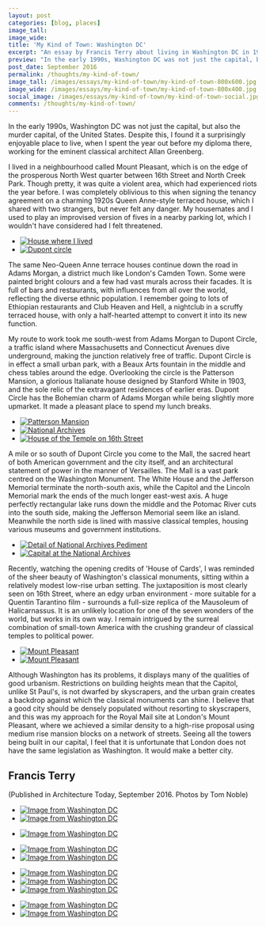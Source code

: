 ```yaml
---
layout: post
categories: [blog, places]
image_tall: 
image_wide: 
title: 'My Kind of Town: Washington DC'
excerpt: "An essay by Francis Terry about living in Washington DC in 1992, with a focus on the beautiful classical buildings of the city"
preview: "In the early 1990s, Washington DC was not just the capital, but also the murder capital, of the United States. Despite this, I found it a surprisingly enjoyable place to live, when I spent the year out before my diploma there, working for the eminent classical architect Allan Greenberg..."
post_date: September 2016
permalink: /thoughts/my-kind-of-town/
image_tall: /images/essays/my-kind-of-town/my-kind-of-town-800x600.jpg
image_wide: /images/essays/my-kind-of-town/my-kind-of-town-800x400.jpg
social_image: /images/essays/my-kind-of-town/my-kind-of-town-social.jpg
comments: /thoughts/my-kind-of-town/
---
```


<p>
In the early 1990s, Washington DC was not just the capital, but also the murder capital, of the United States.  Despite this, I found it a surprisingly enjoyable place to live, when I spent the year out before my diploma there, working for the eminent classical architect Allan Greenberg.
</p><p>
I lived in a neighbourhood called Mount Pleasant, which is on the edge of the prosperous North West quarter between 16th Street and North Creek Park. Though pretty, it was quite a violent area, which had experienced riots the year before.  I was completely oblivious to this when signing the tenancy agreement on a charming 1920s Queen Anne-style terraced house, which I shared with two strangers, but never felt any danger. My housemates and I used to play an improvised version of fives in a nearby parking lot, which I wouldn't have considered had I felt threatened.
</p>

<ul class="list">
<li class="half">
<a class="fancybox" rel="group" href="/images/essays/my-kind-of-town/my-kind-of-town-b.jpg" title="House where I lived">
<img src="/images/essays/my-kind-of-town/thumbs/my-kind-of-town-b.jpg" alt="House where I lived" />
</a>
</li>
<li class="half">
<a class="fancybox" rel="group" href="/images/essays/my-kind-of-town/my-kind-of-town-c.jpg" title="Dupont circle">
<img src="/images/essays/my-kind-of-town/thumbs/my-kind-of-town-c.jpg" alt="Dupont circle" />
</a>
</li>
</ul>

<p>	 
The same Neo-Queen Anne terrace houses continue down the road in Adams Morgan, a district much like London's Camden Town. Some were painted bright colours and a few had vast murals across their facades.  It is full of bars and restaurants, with influences from all over the world, reflecting the diverse ethnic population.  I remember going to lots of Ethiopian restaurants and Club Heaven and Hell, a nightclub in a scruffy terraced house, with only a half-hearted attempt to convert it into its new function.
</p><p>
My route to work took me south-west from Adams Morgan to Dupont Circle, a traffic island where Massachusetts and Connecticut Avenues dive underground, making the junction relatively free of traffic.  Dupont Circle is in effect a small urban park, with a Beaux Arts fountain in the middle and chess tables around the edge. Overlooking the circle is the Patterson Mansion, a glorious Italianate house designed by Stanford White in 1903, and the sole relic of the extravagant residences of earlier eras.  Dupont Circle has the Bohemian charm of Adams Morgan while being slightly more upmarket. It made a pleasant place to spend my lunch breaks.
</p>

<ul class="list">
<li class="third">
<a class="fancybox" rel="group" href="/images/essays/my-kind-of-town/my-kind-of-town-d.jpg" title="Patterson Mansion">
<img src="/images/essays/my-kind-of-town/thumbs/my-kind-of-town-d.jpg" alt="Patterson Mansion" />
</a>
</li>
<li class="third">
<a class="fancybox" rel="group" href="/images/essays/my-kind-of-town/my-kind-of-town-e.jpg" title="National Archives">
<img src="/images/essays/my-kind-of-town/thumbs/my-kind-of-town-e.jpg" alt="National Archives" />
</a>
</li>
<li class="third">
<a class="fancybox" rel="group" href="/images/essays/my-kind-of-town/my-kind-of-town-f.jpg" title="House of the Temple on 16th Street">
<img src="/images/essays/my-kind-of-town/thumbs/my-kind-of-town-f.jpg" alt="House of the Temple on 16th Street" />
</a>
</li>
</ul>

<p> 
A mile or so south of Dupont Circle you come to the Mall, the sacred heart of both American government and the city itself, and an architectural statement of power in the manner of Versailles.  The Mall is a vast park centred on the Washington Monument.  The White House and the Jefferson Memorial terminate the north-south axis, while the Capitol and the Lincoln Memorial mark the ends of the much longer east-west axis. A huge perfectly rectangular lake runs down the middle and the Potomac River cuts into the south side, making the Jefferson Memorial seem like an island.  Meanwhile the north side is lined with massive classical temples, housing various museums and government institutions.
</p>

<ul class="list">
<li class="half">
<a class="fancybox" rel="group" href="/images/essays/my-kind-of-town/my-kind-of-town-h.jpg" title="Detail of National Archives Pediment">
<img src="/images/essays/my-kind-of-town/thumbs/my-kind-of-town-h.jpg" alt="Detail of National Archives Pediment" />
</a>
</li>
<li class="half">
<a class="fancybox" rel="group" href="/images/essays/my-kind-of-town/my-kind-of-town-i.jpg" title="Capital at the National Archives">
<img src="/images/essays/my-kind-of-town/thumbs/my-kind-of-town-i.jpg" alt="Capital at the National Archives" />
</a>
</li>
</ul>

<p>
Recently, watching the opening credits of 'House of Cards', I was reminded of the sheer beauty of Washington's classical monuments, sitting within a relatively modest low-rise urban setting.  The juxtaposition is most clearly seen on 16th Street, where an edgy urban environment - more suitable for a Quentin Tarantino film - surrounds a full-size replica of the Mausoleum of Halicarnassus.  It is an unlikely location for one of the seven wonders of the world, but works in its own way.  I remain intrigued by the surreal combination of small-town America with the crushing grandeur of classical temples to political power.
</p>

<ul class="list">
<li class="half">
<a class="fancybox" rel="group" href="/images/drawings/mount_pleasant_1.jpg" title="Mt Pleasant proposal by Francis Terry">
<img src="/images/drawings/thumbs/mount_pleasant_1_b.jpg" alt="Mount Pleasant" />
</a>
</li>
<li class="half">
<a class="fancybox" rel="group" href="/images/drawings/mount_pleasant_2.jpg" title="Mt Pleasant proposal by Francis Terry">
<img src="/images/drawings/thumbs/mount_pleasant_2_b.jpg" alt="Mount Pleasant" />
</a>
</li>
</ul>

<p>	 
Although Washington has its problems, it displays many of the qualities of good urbanism.  Restrictions on building heights mean that the Capitol, unlike St Paul's, is not dwarfed by skyscrapers, and the urban grain creates a backdrop against which the classical monuments can shine.  I believe that a good city should be densely populated without resorting to skyscrapers, and this was my approach for the Royal Mail site at London's Mount Pleasant, where we achieved a similar density to a high-rise proposal using medium rise mansion blocks on a network of streets. Seeing all the towers being built in our capital, I feel that it is unfortunate that London does not have the same legislation as Washington.  It would make a better city. 
</p>

<h2>
Francis Terry
</h2>
<p>
(Published in Architecture Today, September 2016. Photos by Tom Noble)
</p>

<ul class="list">
<li class="half">
<a class="fancybox" rel="group" href="/images/essays/my-kind-of-town/my-kind-of-town-1.jpg">
<img src="/images/essays/my-kind-of-town/thumbs/my-kind-of-town-1.jpg" alt="Image from Washington DC" />
</a>
</li>
<li class="half">
<a class="fancybox" rel="group" href="/images/essays/my-kind-of-town/my-kind-of-town-2.jpg">
<img src="/images/essays/my-kind-of-town/thumbs/my-kind-of-town-2.jpg" alt="Image from Washington DC" />
</a>
</li>
</ul>

<ul class="list">
<li class="full">
<a class="fancybox" rel="group" href="/images/essays/my-kind-of-town/my-kind-of-town-3.jpg">
<img src="/images/essays/my-kind-of-town/my-kind-of-town-3.jpg" alt="Image from Washington DC" />
</a>
</li>
</ul>

<ul class="list">
<li class="half">
<a class="fancybox" rel="group" href="/images/essays/my-kind-of-town/my-kind-of-town-4.jpg">
<img src="/images/essays/my-kind-of-town/thumbs/my-kind-of-town-4.jpg" alt="Image from Washington DC" />
</a>
</li>
<li class="half">
<a class="fancybox" rel="group" href="/images/essays/my-kind-of-town/my-kind-of-town-5.jpg">
<img src="/images/essays/my-kind-of-town/thumbs/my-kind-of-town-5.jpg" alt="Image from Washington DC" />
</a>
</li>
</ul>

<ul class="list">
<li class="third">
<a class="fancybox" rel="group" href="/images/essays/my-kind-of-town/my-kind-of-town-6.jpg">
<img src="/images/essays/my-kind-of-town/thumbs/my-kind-of-town-6.jpg" alt="Image from Washington DC" />
</a>
</li>
<li class="third">
<a class="fancybox" rel="group" href="/images/essays/my-kind-of-town/my-kind-of-town-7.jpg">
<img src="/images/essays/my-kind-of-town/thumbs/my-kind-of-town-7.jpg" alt="Image from Washington DC" />
</a>
</li>
<li class="third">
<a class="fancybox" rel="group" href="/images/essays/my-kind-of-town/my-kind-of-town-8.jpg">
<img src="/images/essays/my-kind-of-town/thumbs/my-kind-of-town-8.jpg" alt="Image from Washington DC" />
</a>
</li>
</ul>

<ul class="list">
<li class="half">
<a class="fancybox" rel="group" href="/images/essays/my-kind-of-town/my-kind-of-town-9.jpg">
<img src="/images/essays/my-kind-of-town/thumbs/my-kind-of-town-9.jpg" alt="Image from Washington DC" />
</a>
</li>
<li class="half">
<a class="fancybox" rel="group" href="/images/essays/my-kind-of-town/my-kind-of-town-10.jpg">
<img src="/images/essays/my-kind-of-town/thumbs/my-kind-of-town-10.jpg" alt="Image from Washington DC" />
</a>
</li>
</ul>
